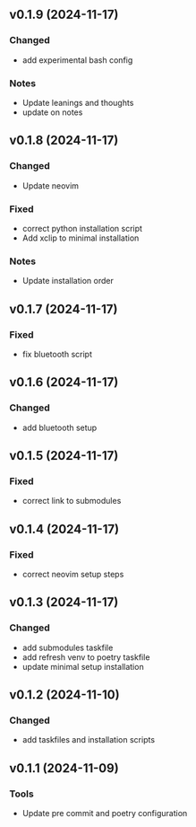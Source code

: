 ## v0.1.9 (2024-11-17)

### Changed

- add experimental bash config

### Notes

- Update leanings and thoughts
- update on notes

## v0.1.8 (2024-11-17)

### Changed

- Update neovim

### Fixed

- correct python installation script
- Add xclip to minimal installation

### Notes

- Update installation order

## v0.1.7 (2024-11-17)

### Fixed

- fix bluetooth script

## v0.1.6 (2024-11-17)

### Changed

- add bluetooth setup

## v0.1.5 (2024-11-17)

### Fixed

- correct link to submodules

## v0.1.4 (2024-11-17)

### Fixed

- correct neovim setup steps

## v0.1.3 (2024-11-17)

### Changed

- add submodules taskfile
- add refresh venv to poetry taskfile
- update minimal setup installation

## v0.1.2 (2024-11-10)

### Changed

- add taskfiles and installation scripts

## v0.1.1 (2024-11-09)

### Tools

- Update pre commit and poetry configuration
